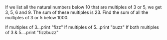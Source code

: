  If we list all the natural numbers below 10 
 that are multiples of 3 or 5, we get 3, 5, 6 and 9. 
 The sum of these multiples is 23.
 Find the sum of all the multiples of 3 or 5 below 1000.
 
 If multiples of 3...print "fizz"
 If multiples of 5...print "buzz"
 If both multiples of 3 & 5....print "fizzbuzz"
